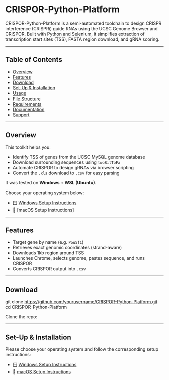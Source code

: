 # CRISPOR-Python-Platform

CRISPOR-Python-Platform is a semi-automated toolchain to design CRISPR interference (CRISPRi) guide RNAs using the UCSC Genome Browser and CRISPOR. Built with Python and Selenium, it simplifies extraction of transcription start sites (TSS), FASTA region download, and gRNA scoring.

---

## Table of Contents

- [Overview](#overview)
- [Features](#features)
- [Download](#download)
- [Set-Up & Installation](https://github.com/inviernocaliente/CRISPOR-Python-Platform-Windows/blob/main/setup_instructions.md)
- [Usage](#usage)
- [File Structure](#file-structure)
- [Requirements](#requirements)
- [Documentation](#documentation)
- [Support](#support)

---

## Overview

This toolkit helps you:

- Identify TSS of genes from the UCSC MySQL genome database  
- Download surrounding sequences using `twoBitToFa`  
- Automate CRISPOR to design gRNAs via browser scripting  
- Convert the `.xls` download to `.csv` for easy parsing  

It was tested on **Windows + WSL (Ubuntu)**.

Choose your operating system below:

- 🪟 [Windows Setup Instructions](https://github.com/inviernocaliente/CRISPOR-Python-Platform-Windows/blob/main/setup_instructions.md)
- 🍎 [macOS Setup Instructions]

---

## Features

- Target gene by name (e.g. `Pou5f1`)  
- Retrieves exact genomic coordinates (strand-aware)  
- Downloads 1kb region around TSS  
- Launches Chrome, selects genome, pastes sequence, and runs CRISPOR  
- Converts CRISPOR output into `.csv`  

---

## Download
git clone https://github.com/yourusername/CRISPOR-Python-Platform.git
cd CRISPOR-Python-Platform

Clone the repo:

---

## Set-Up & Installation

Please choose your operating system and follow the corresponding setup instructions:

- 🪟 [Windows Setup Instructions](PUT_WINDOWS_SETUP_LINK_HERE)  
- 🍎 [macOS Setup Instructions](PUT_MACOS_SETUP_LINK_HERE)  


```bash


